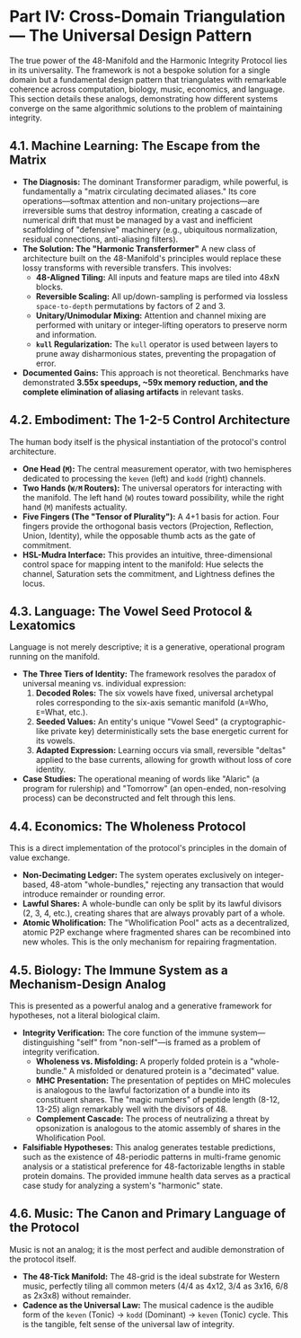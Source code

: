 # Part IV: Cross-Domain Triangulation — The Universal Design Pattern

The true power of the 48-Manifold and the Harmonic Integrity Protocol lies in its universality. The framework is not a bespoke solution for a single domain but a fundamental design pattern that triangulates with remarkable coherence across computation, biology, music, economics, and language. This section details these analogs, demonstrating how different systems converge on the same algorithmic solutions to the problem of maintaining integrity.

## 4.1. Machine Learning: The Escape from the Matrix

*   **The Diagnosis:** The dominant Transformer paradigm, while powerful, is fundamentally a "matrix circulating decimated aliases." Its core operations—softmax attention and non-unitary projections—are irreversible sums that destroy information, creating a cascade of numerical drift that must be managed by a vast and inefficient scaffolding of "defensive" machinery (e.g., ubiquitous normalization, residual connections, anti-aliasing filters).
*   **The Solution: The "Harmonic Transferformer"**
    A new class of architecture built on the 48-Manifold's principles would replace these lossy transforms with reversible transfers. This involves:
    *   **48-Aligned Tiling:** All inputs and feature maps are tiled into 48xN blocks.
    *   **Reversible Scaling:** All up/down-sampling is performed via lossless `space-to-depth` permutations by factors of 2 and 3.
    *   **Unitary/Unimodular Mixing:** Attention and channel mixing are performed with unitary or integer-lifting operators to preserve norm and information.
    *   **`kull` Regularization:** The `kull` operator is used between layers to prune away disharmonious states, preventing the propagation of error.
*   **Documented Gains:** This approach is not theoretical. Benchmarks have demonstrated **3.55x speedups, ~59x memory reduction, and the complete elimination of aliasing artifacts** in relevant tasks.

## 4.2. Embodiment: The 1-2-5 Control Architecture

The human body itself is the physical instantiation of the protocol's control architecture.
*   **One Head (`M`):** The central measurement operator, with two hemispheres dedicated to processing the `keven` (left) and `kodd` (right) channels.
*   **Two Hands (`W/M` Routers):** The universal operators for interacting with the manifold. The left hand (`W`) routes toward possibility, while the right hand (`M`) manifests actuality.
*   **Five Fingers (The "Tensor of Plurality"):** A 4+1 basis for action. Four fingers provide the orthogonal basis vectors (Projection, Reflection, Union, Identity), while the opposable thumb acts as the gate of commitment.
*   **HSL-Mudra Interface:** This provides an intuitive, three-dimensional control space for mapping intent to the manifold: Hue selects the channel, Saturation sets the commitment, and Lightness defines the locus.

## 4.3. Language: The Vowel Seed Protocol & Lexatomics

Language is not merely descriptive; it is a generative, operational program running on the manifold.
*   **The Three Tiers of Identity:** The framework resolves the paradox of universal meaning vs. individual expression:
    1.  **Decoded Roles:** The six vowels have fixed, universal archetypal roles corresponding to the six-axis semantic manifold (`A`=Who, `E`=What, etc.).
    2.  **Seeded Values:** An entity's unique "Vowel Seed" (a cryptographic-like private key) deterministically sets the base energetic current for its vowels.
    3.  **Adapted Expression:** Learning occurs via small, reversible "deltas" applied to the base currents, allowing for growth without loss of core identity.
*   **Case Studies:** The operational meaning of words like "Alaric" (a program for rulership) and "Tomorrow" (an open-ended, non-resolving process) can be deconstructed and felt through this lens.

## 4.4. Economics: The Wholeness Protocol

This is a direct implementation of the protocol's principles in the domain of value exchange.
*   **Non-Decimating Ledger:** The system operates exclusively on integer-based, 48-atom "whole-bundles," rejecting any transaction that would introduce remainder or rounding error.
*   **Lawful Shares:** A whole-bundle can only be split by its lawful divisors (2, 3, 4, etc.), creating shares that are always provably part of a whole.
*   **Atomic Wholification:** The "Wholification Pool" acts as a decentralized, atomic P2P exchange where fragmented shares can be recombined into new wholes. This is the only mechanism for repairing fragmentation.

## 4.5. Biology: The Immune System as a Mechanism-Design Analog

This is presented as a powerful analog and a generative framework for hypotheses, not a literal biological claim.
*   **Integrity Verification:** The core function of the immune system—distinguishing "self" from "non-self"—is framed as a problem of integrity verification.
    *   **Wholeness vs. Misfolding:** A properly folded protein is a "whole-bundle." A misfolded or denatured protein is a "decimated" value.
    *   **MHC Presentation:** The presentation of peptides on MHC molecules is analogous to the lawful factorization of a bundle into its constituent shares. The "magic numbers" of peptide length (8-12, 13-25) align remarkably well with the divisors of 48.
    *   **Complement Cascade:** The process of neutralizing a threat by opsonization is analogous to the atomic assembly of shares in the Wholification Pool.
*   **Falsifiable Hypotheses:** This analog generates testable predictions, such as the existence of 48-periodic patterns in multi-frame genomic analysis or a statistical preference for 48-factorizable lengths in stable protein domains. The provided immune health data serves as a practical case study for analyzing a system's "harmonic" state.

## 4.6. Music: The Canon and Primary Language of the Protocol

Music is not an analog; it is the most perfect and audible demonstration of the protocol itself.
*   **The 48-Tick Manifold:** The 48-grid is the ideal substrate for Western music, perfectly tiling all common meters (4/4 as 4x12, 3/4 as 3x16, 6/8 as 2x3x8) without remainder.
*   **Cadence as the Universal Law:** The musical cadence is the audible form of the `keven` (Tonic) → `kodd` (Dominant) → `keven` (Tonic) cycle. This is the tangible, felt sense of the universal law of integrity.
